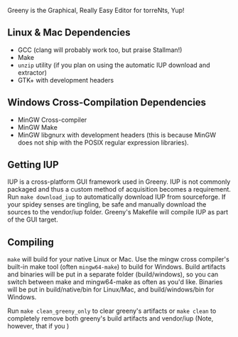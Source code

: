 Greeny is the Graphical, Really Easy Editor for torreNts, Yup!

## Linux & Mac Dependencies

* GCC (clang will probably work too, but praise Stallman!)
* Make
* `unzip` utility (if you plan on using the automatic IUP download and extractor)
* GTK+ with development headers

## Windows Cross-Compilation Dependencies

* MinGW Cross-compiler
* MinGW Make
* MinGW libgnurx with development headers (this is because MinGW does not ship with the POSIX regular expression libraries).

## Getting IUP

IUP is a cross-platform GUI framework used in Greeny. IUP is not commonly packaged and thus a custom method of acquisition becomes a requirement. Run `make download_iup` to automatically download IUP from sourceforge. If your spidey senses are tingling, be safe and manually download the sources to the vendor/iup folder. Greeny's Makefile will compile IUP as part of the GUI target.

## Compiling

`make` will build for your native Linux or Mac. Use the mingw cross compiler's built-in make tool (often `mingw64-make`) to build for Windows. Build artifacts and binaries will be put in a separate folder (build/windows), so you can switch between make and mingw64-make as often as you'd like. Binaries will be put in build/native/bin for Linux/Mac, and build/windows/bin for Windows.

Run `make clean_greeny_only` to clear greeny's artifacts or `make clean` to completely remove both greeny's build artifacts and vendor/iup (Note, however, that if you )
